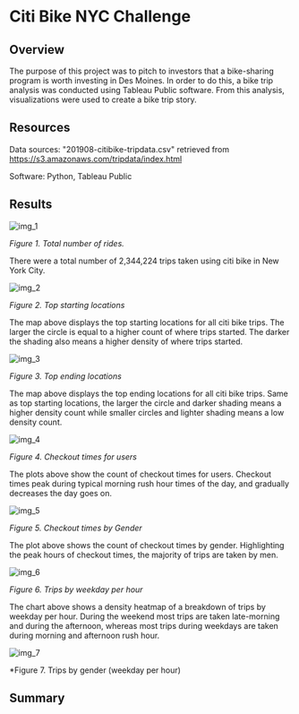 # Citi Bike NYC Challenge

## Overview

The purpose of this project was to pitch to investors that a bike-sharing program is worth investing in Des Moines. In order to do this, a bike trip analysis was conducted using Tableau Public software. From this analysis, visualizations were used to create a bike trip story. 

## Resources

Data sources: "201908-citibike-tripdata.csv" retrieved from https://s3.amazonaws.com/tripdata/index.html

Software: Python, Tableau Public

## Results

![img_1](https://github.com/jmasurovsky/NYC_Citi_Bike/blob/main/images/Number_of_rides.png)

*Figure 1. Total number of rides.*

There were a total number of 2,344,224 trips taken using citi bike in New York City. 

![img_2](https://github.com/jmasurovsky/NYC_Citi_Bike/blob/main/images/Top_starting_locations.png)

*Figure 2. Top starting locations*

The map above displays the top starting locations for all citi bike trips. The larger the circle is equal to a higher count of where trips started. The darker the shading also means a higher density of where trips started.

![img_3](https://github.com/jmasurovsky/NYC_Citi_Bike/blob/main/images/Top_ending_locations.png)

*Figure 3. Top ending locations*

The map above displays the top ending locations for all citi bike trips. Same as top starting locations, the larger the circle and darker shading means a higher density count while smaller circles and lighter shading means a low density count.

![img_4](https://github.com/jmasurovsky/NYC_Citi_Bike/blob/main/images/Checkout_Times_for_Users.png)

*Figure 4. Checkout times for users*

The plots above show the count of checkout times for users. Checkout times peak during typical morning rush hour times of the day, and gradually decreases the day goes on.

![img_5](https://github.com/jmasurovsky/NYC_Citi_Bike/blob/main/images/Checkout_Times_by_Gender.png)

*Figure 5. Checkout times by Gender*

The plot above shows the count of checkout times by gender. Highlighting the peak hours of checkout times, the majority of trips are taken by men.

![img_6](https://github.com/jmasurovsky/NYC_Citi_Bike/blob/main/images/Trips_by_weekday_per_hour.png)

*Figure 6. Trips by weekday per hour*

The chart above shows a density heatmap of a breakdown of trips by weekday per hour. During the weekend most trips are taken late-morning and during the afternoon, whereas most trips during weekdays are taken during morning and afternoon rush hour. 

![img_7](https://github.com/jmasurovsky/NYC_Citi_Bike/blob/main/images/Trips_by_gender_weekday_per_hour.png)

*Figure 7. Trips by gender (weekday per hour)



## Summary
